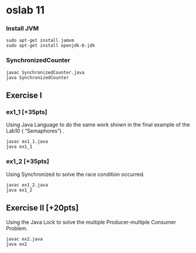 oslab 11
===
### Install JVM
```
sudo apt-get install jamvm
sudo apt-get install openjdk-6-jdk
```

### SynchronizedCounter
```
javac SynchronizedCounter.java
java SynchronizedCounter
```

## Exercise I
### ex1_1 [+35pts]
Using Java Language to do the same work shown in the final example of the Lab10 ( “Semaphores”) .
```
javac ex1_1.java
java ex1_1
```

### ex1_2 [+35pts]
Using Synchronized to solve the race condition occurred.
```
javac ex1_2.java
java ex1_2
```

## Exercise II [+20pts]
Using the Java Lock to solve the multiple Producer-multiple Consumer Problem.
```
javac ex2.java
java ex2
```